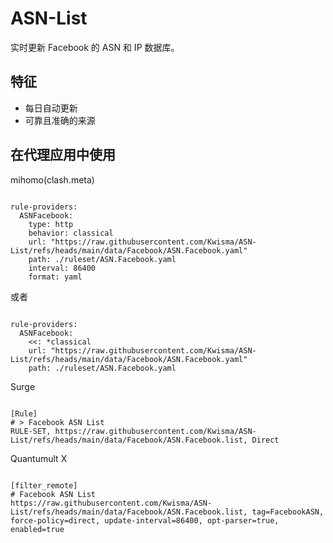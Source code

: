 
# ASN-List

实时更新 Facebook 的 ASN 和 IP 数据库。

## 特征

- 每日自动更新
- 可靠且准确的来源

## 在代理应用中使用

mihomo(clash.meta)

<pre><code class="language-javascript">
rule-providers:
  ASNFacebook:
    type: http
    behavior: classical
    url: "https://raw.githubusercontent.com/Kwisma/ASN-List/refs/heads/main/data/Facebook/ASN.Facebook.yaml"
    path: ./ruleset/ASN.Facebook.yaml
    interval: 86400
    format: yaml
</code></pre>

或者

<pre><code class="language-javascript">
rule-providers:
  ASNFacebook:
    <<: *classical
    url: "https://raw.githubusercontent.com/Kwisma/ASN-List/refs/heads/main/data/Facebook/ASN.Facebook.yaml"
    path: ./ruleset/ASN.Facebook.yaml
</code></pre>

Surge

<pre><code class="language-javascript">
[Rule]
# > Facebook ASN List
RULE-SET, https://raw.githubusercontent.com/Kwisma/ASN-List/refs/heads/main/data/Facebook/ASN.Facebook.list, Direct
</code></pre>

Quantumult X

<pre><code class="language-javascript">
[filter_remote]
# Facebook ASN List
https://raw.githubusercontent.com/Kwisma/ASN-List/refs/heads/main/data/Facebook/ASN.Facebook.list, tag=FacebookASN, force-policy=direct, update-interval=86400, opt-parser=true, enabled=true
</code></pre>
